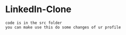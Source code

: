 # LinkedIn-Clone
    
    code is in the src folder 
    you can make use this do some changes of ur profile 
    
    

